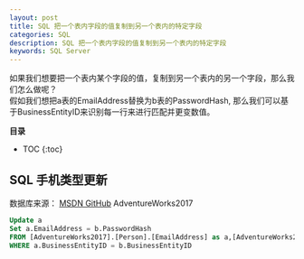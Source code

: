 ```yaml
---
layout: post
title: SQL 把一个表内字段的值复制到另一个表内的特定字段
categories: SQL
description: SQL 把一个表内字段的值复制到另一个表内的特定字段
keywords: SQL Server
---
```


如果我们想要把一个表内某个字段的值，复制到另一个表内的另一个字段，那么我们怎么做呢？  
假如我们想把a表的EmailAddress替换为b表的PasswordHash,
那么我们可以基于BusinessEntityID来识别每一行来进行匹配并更变数值。


**目录**

* TOC
{:toc}

## SQL 手机类型更新
数据库来源： [MSDN GitHub](https://github.com/microsoft/sql-server-samples) AdventureWorks2017


```sql
Update a
Set a.EmailAddress = b.PasswordHash
FROM [AdventureWorks2017].[Person].[EmailAddress] as a,[AdventureWorks2017].[Person].[Password] as b
WHERE a.BusinessEntityID = b.BusinessEntityID
```



